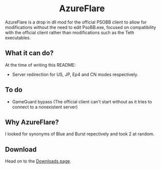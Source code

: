 # <center>AzureFlare</center>
AzureFlare is a drop in dll mod for the official PSOBB client to allow for modifications without the need to edit PsoBB.exe, focused on compatibility with the official client rather than modifications such as the Teth executables.

## What it can do?
At the time of writing this README:
* Server redirection for US, JP, Ep4 and CN modes respectively.

## To do
* GameGuard bypass (The official client can't start without as it tries to connect to a nonexistent server)

## Why AzureFlare?
I looked for synonyms of Blue and Burst repectively and took 2 at random.

## Download
Head on to the [Downloads page](https://github.com/Repflez/AzureFlare/releases).